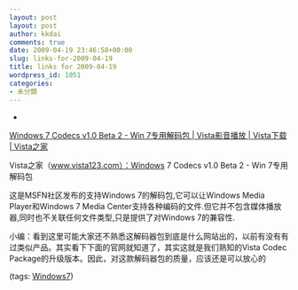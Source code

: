 ```yaml
---
layout: post
layout: post
author: kkdai
comments: true
date: 2009-04-19 23:46:58+00:00
slug: links-for-2009-04-19
title: links for 2009-04-19
wordpress_id: 1051
categories:
- 未分類
---
```


  * 
                

[Windows 7 Codecs v1.0 Beta 2 - Win 7专用解码包 | Vista影音播放 | Vista下载 | Vista之家](http://www.vista123.com/html/7707.html)


                

Vista之家（www.vista123.com）：Windows 7 Codecs v1.0 Beta 2 - Win 7专用解码包

 这是MSFN社区发布的支持Windows 7的解码包,它可以让Windows Media Player和Windows 7 Media Center支持各种编码的文件.但它并不包含媒体播放器,同时也不关联任何文件类型,只是提供了对Windows 7的兼容性.

小编：看到这里可能大家还不熟悉这解码器包到底是什么网站出的，以前有没有有过类似产品。其实看下下面的官网就知道了，其实这就是我们熟知的Vista Codec Package的升级版本。因此，对这款解码器包的质量，应该还是可以放心的


                

(tags: [Windows7](http://delicious.com/kkdai/Windows7))


            
